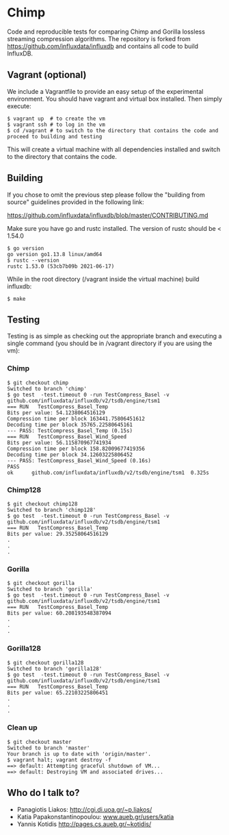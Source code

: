 # Chimp

Code and reproducible tests for comparing Chimp and Gorilla lossless streaming compression algorithms. The repository is forked from https://github.com/influxdata/influxdb and contains all code to build InfluxDB.

## Vagrant (optional)

We include a Vagrantfile to provide an easy setup of the experimental environment. You should have vagrant and virtual box installed. Then simply execute:

```
$ vagrant up  # to create the vm
$ vagrant ssh # to log in the vm
$ cd /vagrant # to switch to the directory that contains the code and proceed to building and testing
````

This will create a virtual machine with all dependencies installed and switch to the directory that contains the code.

## Building

If you chose to omit the previous step please follow the "building from source" guidelines provided in the following link:

https://github.com/influxdata/influxdb/blob/master/CONTRIBUTING.md

Make sure you have go and rustc installed. The version of rustc should be < 1.54.0

```
$ go version
go version go1.13.8 linux/amd64
$ rustc --version
rustc 1.53.0 (53cb7b09b 2021-06-17)
```

While in the root directory (/vagrant inside the virtual machine) build influxdb:

```
$ make
```

## Testing

Testing is as simple as checking out the appropriate branch and executing a single command (you should be in /vagrant directory if you are using the vm):


### Chimp

```
$ git checkout chimp
Switched to branch 'chimp'
$ go test  -test.timeout 0 -run TestCompress_Basel -v github.com/influxdata/influxdb/v2/tsdb/engine/tsm1 
=== RUN   TestCompress_Basel_Temp
Bits per value: 54.1238064516129
Compression time per block 163441.75806451612
Decoding time per block 35765.22580645161
--- PASS: TestCompress_Basel_Temp (0.15s)
=== RUN   TestCompress_Basel_Wind_Speed
Bits per value: 56.115870967741934
Compression time per block 158.82009677419356
Decoding time per block 34.12603225806452
--- PASS: TestCompress_Basel_Wind_Speed (0.16s)
PASS
ok  	github.com/influxdata/influxdb/v2/tsdb/engine/tsm1	0.325s
```

### Chimp128

```
$ git checkout chimp128
Switched to branch 'chimp128'
$ go test  -test.timeout 0 -run TestCompress_Basel -v github.com/influxdata/influxdb/v2/tsdb/engine/tsm1 
=== RUN   TestCompress_Basel_Temp
Bits per value: 29.35258064516129
.
.
.
```

### Gorilla
```
$ git checkout gorilla
Switched to branch 'gorilla'
$ go test  -test.timeout 0 -run TestCompress_Basel -v github.com/influxdata/influxdb/v2/tsdb/engine/tsm1 
=== RUN   TestCompress_Basel_Temp
Bits per value: 60.208193548387094
.
.
.
```

### Gorilla128

```
$ git checkout gorilla128 
Switched to branch 'gorilla128'
$ go test  -test.timeout 0 -run TestCompress_Basel -v github.com/influxdata/influxdb/v2/tsdb/engine/tsm1 
=== RUN   TestCompress_Basel_Temp
Bits per value: 65.22103225806451
.
.
.
```

### Clean up

```
$ git checkout master
Switched to branch 'master'
Your branch is up to date with 'origin/master'.
$ vagrant halt; vagrant destroy -f
==> default: Attempting graceful shutdown of VM...
==> default: Destroying VM and associated drives...
```

## Who do I talk to?

* Panagiotis Liakos: http://cgi.di.uoa.gr/~p.liakos/
* Katia Papakonstantinopoulou: www.aueb.gr/users/katia
* Yannis Kotidis http://pages.cs.aueb.gr/~kotidis/
